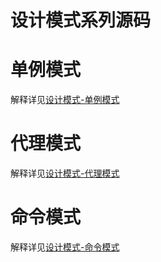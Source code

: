 # 设计模式系列源码

# 单例模式

解释详见[设计模式-单例模式](https://yajian.github.io/%E8%AE%BE%E8%AE%A1%E6%A8%A1%E5%BC%8F-%E5%8D%95%E4%BE%8B%E6%A8%A1%E5%BC%8F/)

# 代理模式

解释详见[设计模式-代理模式](https://yajian.github.io/%E8%AE%BE%E8%AE%A1%E6%A8%A1%E5%BC%8F-%E4%BB%A3%E7%90%86%E6%A8%A1%E5%BC%8F/)

# 命令模式
 
解释详见[设计模式-命令模式](https://yajian.github.io/%E8%AE%BE%E8%AE%A1%E6%A8%A1%E5%BC%8F-%E5%91%BD%E4%BB%A4%E6%A8%A1%E5%BC%8F/)
